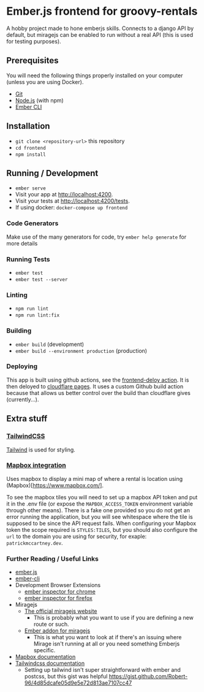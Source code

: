 # Ember.js frontend for groovy-rentals

A hobby project made to hone emberjs skills. Connects to a django API by default, but miragejs can be enabled to run without a real API (this is used for testing purposes).

## Prerequisites

You will need the following things properly installed on your computer (unless you are using Docker).

- [Git](https://git-scm.com/)
- [Node.js](https://nodejs.org/) (with npm)
- [Ember CLI](https://ember-cli.com/)

## Installation

- `git clone <repository-url>` this repository
- `cd frontend`
- `npm install`

## Running / Development

- `ember serve`
- Visit your app at [http://localhost:4200](http://localhost:4200).
- Visit your tests at [http://localhost:4200/tests](http://localhost:4200/tests).
- If using docker: `docker-compose up frontend`

### Code Generators

Make use of the many generators for code, try `ember help generate` for more details

### Running Tests

- `ember test`
- `ember test --server`

### Linting

- `npm run lint`
- `npm run lint:fix`

### Building

- `ember build` (development)
- `ember build --environment production` (production)

### Deploying

This app is built using github actions, see the [frontend-deloy action](../.github/workflows/frontend-deploy.yml). It is then deloyed to [cloudflare pages](https://pages.cloudflare.com/). It uses a custom Github build action because that allows us better control over the build than cloudflare gives (currently...).


## Extra stuff
### [TailwindCSS](https://tailwindcss.com/)

[Tailwind](https://tailwindcss.com/) is used for styling.

### [Mapbox integration](https://tailwindcss.com/)

Uses mapbox to display a mini map of where a rental is location using (Mapbox)[https://www.mapbox.com/].

To see the mapbox tiles you will need to set up a mapbox API token and put it in the .env file (or expose the `MAPBOX_ACCESS_TOKEN` environment variable through other means). There is a fake one provided so you do not get an error running the application, but you will see whitespace where the tile is supposed to be since the API request fails. When configuring your Mapbox token the scope required is `STYLES:TILES`, but you should also configure the `url` to the domain you are using for security, for exaple: `patrickmccartney.dev`.

### Further Reading / Useful Links

- [ember.js](https://emberjs.com/)
- [ember-cli](https://ember-cli.com/)
- Development Browser Extensions
  - [ember inspector for chrome](https://chrome.google.com/webstore/detail/ember-inspector/bmdblncegkenkacieihfhpjfppoconhi)
  - [ember inspector for firefox](https://addons.mozilla.org/en-US/firefox/addon/ember-inspector/)
- Miragejs
  - [The official miragejs website](https://miragejs.com/)
    - This is probably what you want to use if you are defining a new route or such.
  - [Ember addon for miragejs](https://www.ember-cli-mirage.com/)
    - This is what you want to look at if there's an issuing where Mirage isn't running at all or you need something Emberjs specific.
- [Mapbox documentation](https://docs.mapbox.com/)
- [Tailwindcss documentation](https://tailwindcss.com/docs/installation)
  - Setting up tailwind isn't super straightforward with ember and postcss, but this gist was helpful https://gist.github.com/Robert-96/4d85dcafe05d9e5e72d813ae7107cc47
